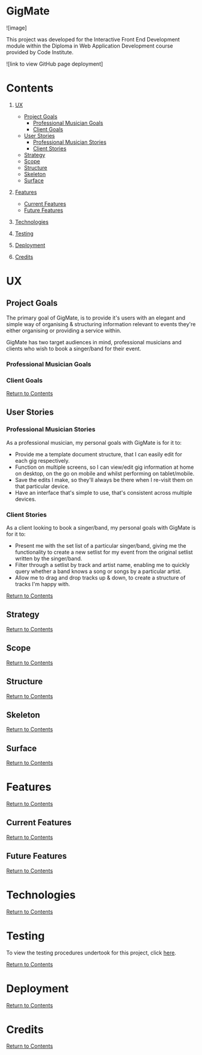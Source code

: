# GigMate

![image]

This project was developed for the Interactive Front End Development module within the Diploma in Web Application Development course provided by Code Institute.

![link to view GitHub page deployment]

# Contents

1. [UX](#UX)
    - [Project Goals](#Project-Goals)
        - [Professional Musician Goals](#Professional-Musician-Goals)
        - [Client Goals](#Client-Goals)
    - [User Stories](#User-Stories)
        - [Professional Musician Stories](#Professional-Musician-Stories)
        - [Client Stories](#Client-Stories)  
    - [Strategy](#Strategy)  
    - [Scope](#Scope)
    - [Structure](#Structure)
    - [Skeleton](#Skeleton)
    - [Surface](#Surface)

2. [Features](#Features)

    - [Current Features](#Current-Features)
    - [Future Features](#Future-Features)

3. [Technologies](#Technologies)

4. [Testing](#Testing)

5. [Deployment](#Deployment)

6. [Credits](#Credits)

# UX

## Project Goals

The primary goal of GigMate, is to provide it's users with an elegant and simple way of organising & structuring information relevant to events they're either organising or providing a service within.
 
GigMate has two target audiences in mind, professional musicians and clients who wish to book a singer/band for their event.

### Professional Musician Goals

### Client Goals

[Return to Contents](#contents)

## User Stories

### Professional Musician Stories

As a professional musician, my personal goals with GigMate is for it to:
- Provide me a template document structure, that I can easily edit for each gig respectively.
- Function on multiple screens, so I can view/edit gig information at home on desktop, on the go on mobile and whilst performing on tablet/mobile.
- Save the edits I make, so they'll always be there when I re-visit them on that particular device.
- Have an interface that's simple to use, that's consistent across multiple devices.

### Client Stories

As a client looking to book a singer/band, my personal goals with GigMate is for it to:
- Present me with the set list of a particular singer/band, giving me the functionality to create a new setlist for my event from the original setlist written by the singer/band.
- Filter through a setlist by track and artist name, enabling me to quickly query whether a band knows a song or songs by a particular artist.
- Allow me to drag and drop tracks up & down, to create a structure of tracks I'm happy with.

[Return to Contents](#contents)

## Strategy

[Return to Contents](#contents)

## Scope

[Return to Contents](#contents)

## Structure

[Return to Contents](#contents)

## Skeleton

[Return to Contents](#contents)

## Surface

[Return to Contents](#contents)

# Features

[Return to Contents](#contents)

## Current Features

[Return to Contents](#contents)

## Future Features

[Return to Contents](#contents)

# Technologies

[Return to Contents](#contents)

# Testing

To view the testing procedures undertook for this project, click [here](TESTING.md).

[Return to Contents](#contents)

# Deployment

[Return to Contents](#contents)

# Credits

[Return to Contents](#contents)

